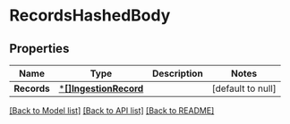 # RecordsHashedBody

## Properties
Name | Type | Description | Notes
------------ | ------------- | ------------- | -------------
**Records** | [***[]IngestionRecord**](array.md) |  | [default to null]

[[Back to Model list]](../README.md#documentation-for-models) [[Back to API list]](../README.md#documentation-for-api-endpoints) [[Back to README]](../README.md)

